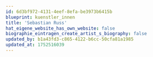 ```yaml
---
id: 6d3bf972-4131-4eef-8efa-be3973b6415b
blueprint: kuenstler_innen
title: 'Sebastian Russ'
hat_eigene_website_has_own_website: false
biographie_eintragen_create_artist_s_biography: false
updated_by: b1a43fd3-c865-4122-b6cc-50cfa81a1985
updated_at: 1752516039
---
```

